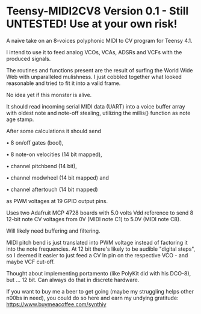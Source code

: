 # Teensy-MIDI2CV8 Version 0.1 - Still UNTESTED! Use at your own risk!
A naive take on an 8-voices polyphonic MIDI to CV program for Teensy 4.1. 

I intend to use it to feed analog VCOs, VCAs, ADSRs and VCFs with the produced signals.

The routines and functions present are the result of surfing the World Wide Web with unparalleled mulishness. I just cobbled together what looked reasonable and tried to fit it into a valid frame.

No idea yet if this monster is alive.

It should read incoming serial MIDI data (UART) into a voice buffer array with oldest note and note-off stealing, utilizing the millis() function as note age stamp.

After some calculations it should send

• 8 on/off gates (bool), 

• 8 note-on velocities (14 bit mapped), 

• channel pitchbend (14 bit), 

• channel modwheel (14 bit mapped) and 

• channel aftertouch (14 bit mapped) 

as PWM voltages at 19 GPIO output pins. 

Uses two Adafruit MCP 4728 boards with 5.0 volts Vdd reference to send 8 12-bit note CV voltages from 0V (MIDI note C1) to 5.0V (MIDI note C8).

Will likely need buffering and filtering.

MIDI pitch bend is just translated into PWM voltage instead of factoring it into the note frequencies. At 12 bit there's likely to be audible "digital steps", so I deemed it easier to just feed a CV In pin on the respective VCO - and maybe VCF cut-off.

Thought about implementing portamento (like PolyKit did with his DCO-8), but ... 12 bit. Can always do that in discrete hardware.

If you want to buy me a beer to get going (maybe my struggling helps other n00bs in need), you could do so here and earn my undying gratitude: https://www.buymeacoffee.com/synthiy
